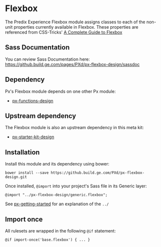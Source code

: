 # Flexbox

The Predix Experience Flexbox module assigns classes to each of the non-unit properties currently available in Flexbox. These properties are referenced from CSS-Tricks' [A Complete Guide to Flexbox](https://css-tricks.com/snippets/css/a-guide-to-flexbox/)

## Sass Documentation

You can review Sass Documentation here: https://github.build.ge.com/pages/PXd/px-flexbox-design/sassdoc

## Dependency

Px's Flexbox module depends on one other Px module:

* [px-functions-design](https://github.build.ge.com/PXd/px-functions-design)

## Upstream dependency

The Flexbox module is also an upstream dependency in this meta kit:

* [px-starter-kit-design](https://github.build.ge.com/PXd/px-starter-kit-design)

## Installation

Install this module and its dependency using bower:

    bower install --save https://github.build.ge.com/PXd/px-flexbox-design.git

Once installed, `@import` into your project's Sass file in its Generic layer:

    @import "../px-flexbox-design/generic.flexbox";

See [px-getting-started](https://github.build.ge.com/PXd/px-getting-started#a-note-about-relative-import-paths) for an explanation of the `../`

## Import once

All rulesets are wrapped in the following `@if` statement:

    @if import-once('base.flexbox') { ... }